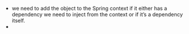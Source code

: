 - we need to add the object to the Spring context if it either has a dependency we need to inject from the context or if it’s a dependency itself.
- 
